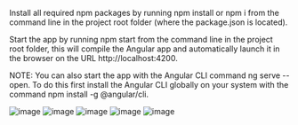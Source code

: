 
Install all required npm packages by running npm install or npm i from the command line in the project root folder (where the package.json is located).

Start the app by running npm start from the command line in the project root folder, this will compile the Angular app and automatically launch it in the browser on the URL http://localhost:4200.

NOTE: You can also start the app with the Angular CLI command ng serve --open. To do this first install the Angular CLI globally on your system with the command npm install -g @angular/cli.

![image](https://user-images.githubusercontent.com/8012863/132482885-6abd52e0-ea34-4a5b-9b0e-0d67a3b54d61.png)
![image](https://user-images.githubusercontent.com/8012863/132842071-ad265f74-2a21-49bd-adfa-225815558c77.png)
![image](https://user-images.githubusercontent.com/8012863/132841992-9ca861f5-4a46-4b27-8574-98ebcc8b8aaa.png)
![image](https://user-images.githubusercontent.com/8012863/132483040-4d8983d6-234a-49a6-9abb-f46310d0df71.png)
![image](https://user-images.githubusercontent.com/8012863/132483057-a81e3fbd-145c-4551-a442-f62d7f0cadbd.png)


